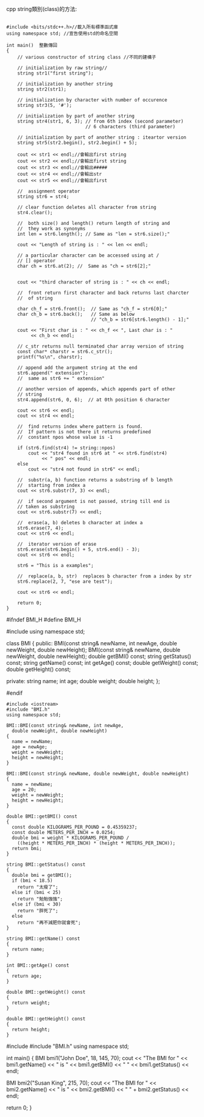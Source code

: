 cpp string類別(class)的方法:

```

#include <bits/stdc++.h>//載入所有標準函式庫
using namespace std; //宣告使用std的命名空間
 
int main()  整數傳回
{
    // various constructor of string class //不同的建構子
 
    // initialization by raw string//
    string str1("first string");
 
    // initialization by another string
    string str2(str1);
 
    // initialization by character with number of occurence
    string str3(5, '#');
 
    // initialization by part of another string
    string str4(str1, 6, 3); // from 6th index (second parameter)
                             // 6 characters (third parameter)
 
    // initialization by part of another string : iteartor version
    string str5(str2.begin(), str2.begin() + 5);
 
    cout << str1 << endl;//會輸出first string
    cout << str2 << endl;//會輸出first string
    cout << str3 << endl;//會輸出#####
    cout << str4 << endl;//會輸出str
    cout << str5 << endl;//會輸出first
 
    //  assignment operator
    string str6 = str4;
 
    // clear function deletes all character from string
    str4.clear();
 
    //  both size() and length() return length of string and
    //  they work as synonyms
    int len = str6.length(); // Same as "len = str6.size();"
 
    cout << "Length of string is : " << len << endl;
 
    // a particular character can be accessed using at /
    // [] operator
    char ch = str6.at(2); //  Same as "ch = str6[2];"
 
 
    cout << "third character of string is : " << ch << endl;
 
    //  front return first character and back returns last charcter
    //  of string
 
    char ch_f = str6.front();  // Same as "ch_f = str6[0];"
    char ch_b = str6.back();   // Same as below
                               // "ch_b = str6[str6.length() - 1];"
 
    cout << "First char is : " << ch_f << ", Last char is : "
         << ch_b << endl;
 
    // c_str returns null terminated char array version of string
    const char* charstr = str6.c_str();
    printf("%s\n", charstr);
 
    // append add the argument string at the end
    str6.append(" extension");
    //  same as str6 += " extension"
 
    // another version of appends, which appends part of other
    // string
    str4.append(str6, 0, 6);  // at 0th position 6 character
 
    cout << str6 << endl;
    cout << str4 << endl;
 
    //  find returns index where pattern is found.
    //  If pattern is not there it returns predefined
    //  constant npos whose value is -1
 
    if (str6.find(str4) != string::npos)
        cout << "str4 found in str6 at " << str6.find(str4)
             << " pos" << endl;
    else
        cout << "str4 not found in str6" << endl;
 
    //  substr(a, b) function returns a substring of b length
    //  starting from index a
    cout << str6.substr(7, 3) << endl;
 
    //  if second argument is not passed, string till end is
    // taken as substring
    cout << str6.substr(7) << endl;
 
    //  erase(a, b) deletes b character at index a
    str6.erase(7, 4);
    cout << str6 << endl;
 
    //  iterator version of erase
    str6.erase(str6.begin() + 5, str6.end() - 3);
    cout << str6 << endl;
 
    str6 = "This is a examples";
 
    //  replace(a, b, str)  replaces b character from a index by str
    str6.replace(2, 7, "ese are test");
 
    cout << str6 << endl;
 
    return 0;
}
```

#ifndef BMI_H
#define BMI_H

#include <string>
using namespace std;

class BMI
{
public:
  BMI(const string& newName, int newAge, double newWeight, double newHeight);
  BMI(const string& newName, double newWeight, double newHeight);
  double getBMI() const;
  string getStatus() const;
  string getName() const;
  int getAge() const;
  double getWeight() const;
  double getHeight() const;

private:
  string name;
  int age;
  double weight;
  double height;
};

#endif

```
#include <iostream>
#include "BMI.h"
using namespace std;

BMI::BMI(const string& newName, int newAge, 
  double newWeight, double newHeight)
{
  name = newName;
  age = newAge;
  weight = newWeight;
  height = newHeight;
}

BMI::BMI(const string& newName, double newWeight, double newHeight)
{
  name = newName;
  age = 20;
  weight = newWeight;
  height = newHeight;
}

double BMI::getBMI() const
{
  const double KILOGRAMS_PER_POUND = 0.45359237;
  const double METERS_PER_INCH = 0.0254;
  double bmi = weight * KILOGRAMS_PER_POUND /
    ((height * METERS_PER_INCH) * (height * METERS_PER_INCH));
  return bmi;
}

string BMI::getStatus() const
{
  double bmi = getBMI();
  if (bmi < 18.5)
    return "太瘦了";
  else if (bmi < 25)
    return "勉勉強強";
  else if (bmi < 30)
    return "胖死了";
  else
    return "再不減肥你就會死";
}

string BMI::getName() const
{
  return name;
}

int BMI::getAge() const
{
  return age;
}

double BMI::getWeight() const
{
  return weight;
}

double BMI::getHeight() const
{
  return height;
}
```
#include <iostream>
#include "BMI.h"
using namespace std;

int main()
{
  BMI bmi1("John Doe", 18, 145, 70);
  cout << "The BMI for " << bmi1.getName() << " is "
    << bmi1.getBMI() << " " << bmi1.getStatus() << endl;

  BMI bmi2("Susan King", 215, 70);
  cout << "The BMI for " << bmi2.getName() << " is "
    << bmi2.getBMI() << " " + bmi2.getStatus() << endl;

  return 0;
}
```












